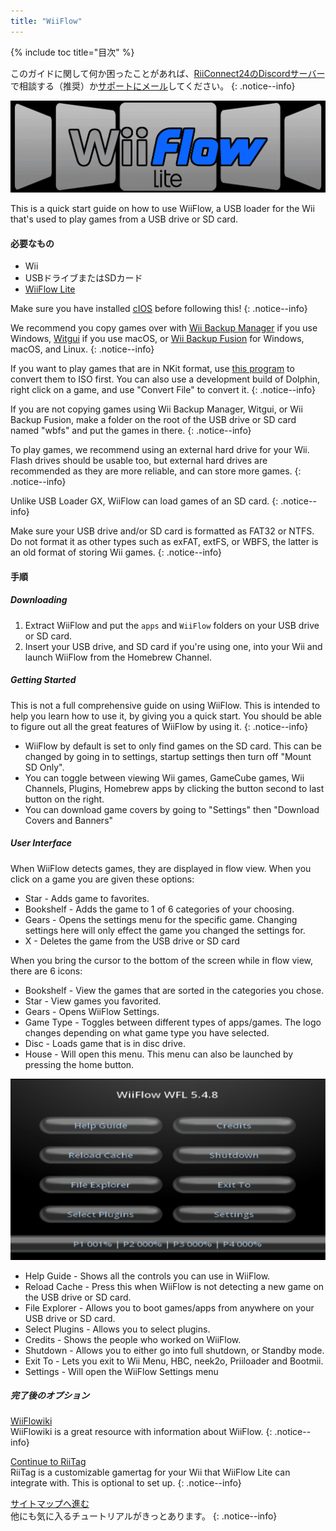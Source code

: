 ```yaml
---
title: "WiiFlow"
---
```


{% include toc title="目次" %}

このガイドに関して何か困ったことがあれば、[RiiConnect24のDiscordサーバー](https://discord.gg/rc24)で相談する（推奨）か[サポートにメール](mailto:support@riiconnect24.net)してください。
{: .notice--info}

![WiiFlow](/images/wiiflowlogo.png)

This is a quick start guide on how to use WiiFlow, a USB loader for the Wii that's used to play games from a USB drive or SD card.

#### 必要なもの

* Wii
* USBドライブまたはSDカード
* [WiiFlow Lite](https://hbb1.oscwii.org/hbb/wiiflow/wiiflow.zip)

Make sure you have installed [cIOS](/cios) before following this!
{: .notice--info}

We recommend you copy games over with [Wii Backup Manager](/wiibackupmanager) if you use Windows, [Witgui](https://desairem.com/wordpress/category/witgui-download/) if you use macOS, or [Wii Backup Fusion](https://github.com/larsenv/Wii-Backup-Fusion) for Windows, macOS, and Linux.
{: .notice--info}

If you want to play games that are in NKit format, use [this program](https://gbatemp.net/download/nkit.36157/) to convert them to ISO first. You can also use a development build of Dolphin, right click on a game, and use "Convert File" to convert it.
{: .notice--info}

If you are not copying games using Wii Backup Manager, Witgui, or Wii Backup Fusion, make a folder on the root of the USB drive or SD card named "wbfs" and put the games in there.
{: .notice--info}

To play games, we recommend using an external hard drive for your Wii. Flash drives should be usable too, but external hard drives are recommended as they are more reliable, and can store more games.
{: .notice--info}

Unlike USB Loader GX, WiiFlow can load games of an SD card.
{: .notice--info}

Make sure your USB drive and/or SD card is formatted as FAT32 or NTFS. Do not format it as other types such as exFAT, extFS, or WBFS, the latter is an old format of storing Wii games.
{: .notice--info}

#### 手順

##### Downloading

1. Extract WiiFlow and put the `apps` and `WiiFlow` folders on your USB drive or SD card.
2. Insert your USB drive, and SD card if you're using one, into your Wii and launch WiiFlow from the Homebrew Channel.

##### Getting Started

This is not a full comprehensive guide on using WiiFlow. This is intended to help you learn how to use it, by giving you a quick start. You should be able to figure out all the great features of WiiFlow by using it.
{: .notice--info}

* WiiFlow by default is set to only find games on the SD card. This can be changed by going in to settings, startup settings then turn off "Mount SD Only".
* You can toggle between viewing Wii games, GameCube games, Wii Channels, Plugins, Homebrew apps by clicking the button second to last button on the right.
* You can download game covers by going to "Settings" then "Download Covers and Banners"

##### User Interface

When WiiFlow detects games, they are displayed in flow view. When you click on a game you are given these options:

* Star - Adds game to favorites.
* Bookshelf - Adds the game to 1 of 6 categories of your choosing.
* Gears - Opens the settings menu for the specific game. Changing settings here will only effect the game you changed the settings for.
* X - Deletes the game from the USB drive or SD card

When you bring the cursor to the bottom of the screen while in flow view, there are 6 icons:

* Bookshelf - View the games that are sorted in the categories you chose.
* Star - View games you favorited.
* Gears - Opens WiiFlow Settings.
* Game Type - Toggles between different types of apps/games. The logo changes depending on what game type you have selected.
* Disc - Loads game that is in disc drive.
* House - Will open this menu. This menu can also be launched by pressing the home button.

![WF_menu](images/WFmenu.png)

* Help Guide - Shows all the controls you can use in WiiFlow.
* Reload Cache - Press this when WiiFlow is not detecting a new game on the USB drive or SD card.
* File Explorer - Allows you to boot games/apps from anywhere on your USB drive or SD card.
* Select Plugins - Allows you to select plugins.
* Credits - Shows the people who worked on WiiFlow.
* Shutdown - Allows you to either go into full shutdown, or Standby mode.
* Exit To - Lets you exit to Wii Menu, HBC, neek2o, Priiloader and Bootmii.
* Settings - Will open the WiiFlow Settings menu

##### 完了後のオプション

[WiiFlowiki](https://sites.google.com/site/WiiFlowiki4/)<br> WiiFlowiki is a great resource with information about WiiFlow.
{: .notice--info}

[Continue to RiiTag](riitag)<br> RiiTag is a customizable gamertag for your Wii that WiiFlow Lite can integrate with. This is optional to set up.
{: .notice--info}

[サイトマップへ進む](site-navigation)<br> 他にも気に入るチュートリアルがきっとあります。
{: .notice--info}
